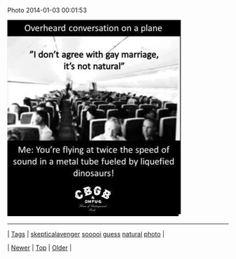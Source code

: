 <!--
title: Photo 2014-01-03 00
date: 2020-06-28T15:27:00.220Z
tags: skepticalavenger, sooooi, guess, natural, photo
-->


Photo 2014-01-03 00:01:53

![](72018450052-0.jpg)

<!--BOTTOM-POST-NAVIGATION-->
---

| [Tags](tags.md) | [skepticalavenger](tag-skepticalavenger.md) [sooooi](tag-sooooi.md) [guess](tag-guess.md) [natural](tag-natural.md) [photo](tag-photo.md) |

| [Newer](72009669094.md) | [Top](index.md) | [Older](72022785622.md) |